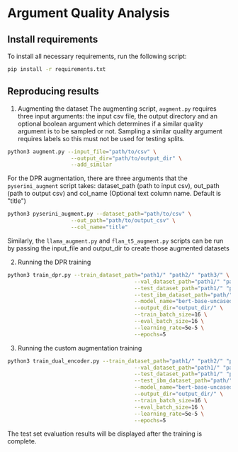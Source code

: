 # Argument Quality Analysis

## Install requirements
To install all necessary requirements, run the following script:

```bash
pip install -r requirements.txt
```

## Reproducing results

1. Augmenting the dataset
The augmenting script, `augment.py` requires three input arguments: the input csv file, the output directory and an optional boolean argument which determines if a similar quality argument is to be sampled or not. Sampling a similar quality argument requires labels so this must not be used for testing splits.
```bash
python3 augment.py --input_file="path/to/csv" \
                    --output_dir="path/to/output_dir" \
                    --add_similar
```

For the DPR augmentation, there are three arguments that the `pyserini_augment` script takes: dataset_path (path to input csv), out_path (path to output csv) and col_name (Optional text column name. Default is "title")
```bash
python3 pyserini_augment.py --dataset_path="path/to/csv" \
                    --out_path="path/to/output_csv" \
                    --col_name="title"
```
Similarly, the `llama_augment.py` and `flan_t5_augment.py` scripts can be run by passing the input_file and output_dir to create those augmented datasets

2. Running the DPR training

```bash
python3 train_dpr.py --train_dataset_path="path1/" "path2/" "path3/" \
                                        --val_dataset_path="path1/" "path2/" "path3/" \
                                        --test_dataset_path="path1/" "path2/" "path3/" \
                                        --test_ibm_dataset_path="path/" \
                                        --model_name="bert-base-uncased" \
                                        --output_dir="output_dir/" \
                                        --train_batch_size=16 \
                                        --eval_batch_size=16 \
                                        --learning_rate=5e-5 \
                                        --epochs=5
```
3. Running the custom augmentation training

```bash
python3 train_dual_encoder.py --train_dataset_path="path1/" "path2/" "path3/" \
                                        --val_dataset_path="path1/" "path2/" "path3/" \
                                        --test_dataset_path="path1/" "path2/" "path3/" \
                                        --test_ibm_dataset_path="path/" \
                                        --model_name="bert-base-uncased" \
                                        --output_dir="output_dir/" \
                                        --train_batch_size=16 \
                                        --eval_batch_size=16 \
                                        --learning_rate=5e-5 \
                                        --epochs=5
```

The test set evaluation results will be displayed after the training is complete.
